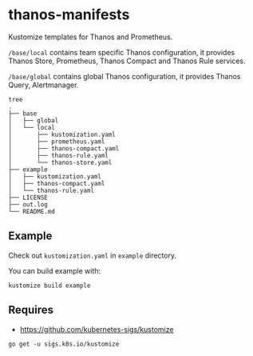 # thanos-manifests

Kustomize templates for Thanos and Prometheus.

`/base/local` contains team specific Thanos configuration, it provides Thanos Store, Prometheus, Thanos Compact and Thanos Rule services.

`/base/global` contains global Thanos configuration, it provides Thanos Query, Alertmanager.

```
tree
.
├── base
│   ├── global
│   └── local
│       ├── kustomization.yaml
│       ├── prometheus.yaml
│       ├── thanos-compact.yaml
│       ├── thanos-rule.yaml
│       └── thanos-store.yaml
├── example
│   ├── kustomization.yaml
│   ├── thanos-compact.yaml
│   └── thanos-rule.yaml
├── LICENSE
├── out.log
└── README.md
```

## Example

Check out `kustomization.yaml` in `example` directory. 

You can build example with:

```
kustomize build example 
```

## Requires

- https://github.com/kubernetes-sigs/kustomize

```
go get -u sigs.k8s.io/kustomize
```
